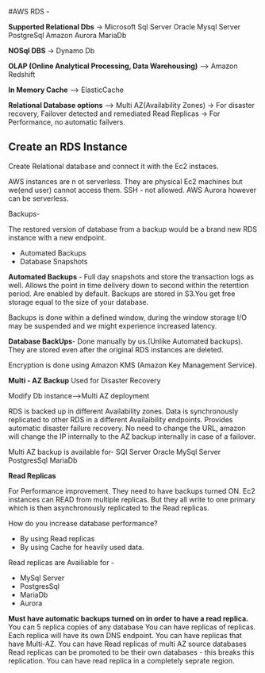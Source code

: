 #AWS RDS -

**Supported Relational Dbs** ->
Microsoft Sql Server
Oracle
Mysql Server
PostgreSql
Amazon Aurora
MariaDb

**NOSql DBS** ->
Dynamo Db

**OLAP (Online Analytical Processing, Data Warehousing)** -->
Amazon Redshift

**In Memory Cache** -->
ElasticCache

**Relational Database options** -->
Multi AZ(Availability Zones) -> For disaster recovery, Failover detected and remediated
Read Replicas -> For Performance, no automatic failvers.

## Create an RDS Instance

Create Relational database and connect it with the Ec2 instaces.

AWS instances are n ot serverless. They are physical Ec2 machines but we(end user) cannot access them.
SSH - not allowed. 
AWS Aurora however can be serverless.

Backups-

The restored version of database from a backup would be a brand new RDS instance with a new endpoint.

- Automated Backups
- Database Snapshots


**Automated Backups** -
Full day snapshots and store the transaction logs as well. Allows the point in time delivery down to second within the retention period.
Are enabled by default.
Backups are stored in S3.You get free storage equal to the size of your database.

Backups is done within a defined window, during the window storage I/O may be suspended and we might experience increased latency.

**Database BackUps**-
Done manually by us.(Unlike Automated backups).
They are stored even after the original RDS instances are deleted.

Encryption is done using Amazon KMS (Amazon Key Management Service).


**Multi - AZ Backup**
Used for Disaster Recovery

Modify Db instance-->Multi AZ deployment

RDS is backed up in different Availability zones. Data is synchronously replicated to other RDS in a different Availaibility endpoints. Provides automatic disaster failure recovery. No need to change the URL, amazon will change the IP internally to the AZ backup internally in case of a failover.

Multi AZ backup is available for-
SQl Server
Oracle
MySql Server
PostgresSql
MariaDb

**Read Replicas**

For Performance improvement. They need to have backups turned ON.
Ec2 instances can READ from multiple replicas. But they all write to one primary which is then asynchronously replicated to the Read replicas.

How do you increase database performance?
- By using Read replicas
- By using Cache for heavily used data.


Read replicas are Availiable for -
- MySql Server
- PostgresSql
- MariaDb
- Aurora

**Must have automatic backups turned on in order to have a read replica.**
You can 5 replica copies of any database
You can have replicas of replicas.
Each replica will have its own DNS endpoint.
You can have replicas that have Multi-AZ.
You can have Read replicas of multi AZ source databases
Read replicas can be promoted to be their own databases - this breaks this replication.
You can have read replica in a completely seprate region.








